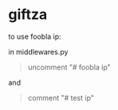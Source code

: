 # giftza
to use foobla ip:

in middlewares.py

> uncomment "# foobla ip" 

and

> comment "# test ip"